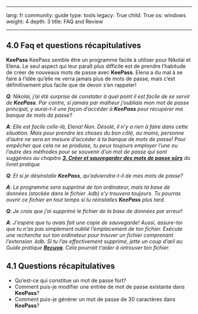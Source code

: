 

---

lang: fr
community: guide
type: tools
legacy: True
child: True
os: windows
weight: 4
depth: 3
title: FAQ and Review

---

<a name="4.0"></a>
## 4.0 Faq et questions récapitulatives ##

**KeePass** KeePass semble être un programme facile à utiliser pour Nikolai et Elena. Le seul aspect qui leur paraît plus difficile est de prendre l’habitude de créer de nouveaux mots de passe avec **KeePass**. Elena a du mal à se faire à l’idée qu’elle ne verra jamais plus de mots de passe, mais c’est définitivement plus facile que de devoir s’en rappeler! 

<div class="background" markdown="1"> 

***Q***: *Nikolai, j’ai été surprise de constater à quel point il est facile de se servir de **KeePass**. Par contre, si jamais par malheur j’oubliais mon mot de passe principal, y aurai-t-il une façon d’accéder à **KeePass** pour récupérer ma banque de mots de passe?*

***A***: *Elle est facile celle-là, Elena! Non. Désolé, il n’y a rien à faire dans cette situation.  Mais pour prendre les choses du bon côté, au moins, personne d’autre ne sera en mesure d’accéder à ta banque de mots de passe! Pour empêcher que cela ne se produise, tu peux toujours employer l’une ou l’autre des méthodes pour se souvenir d’un mot de passe qui sont suggérées au chapitre  [**3. Créer et sauvegarder des mots de passe sûrs**](/fr/chapter-3) du livret pratique*

***Q***: *Et si je désinstalle **KeePass**, qu’adviendra-t-il de mes mots de passe?*

***A***: *Le programme sera supprimé de ton ordinateur, mais ta base de données (stockée dans le fichier .kdb) s’y trouvera toujours. Tu pourras ouvrir ce fichier en tout temps si tu réinstalles **KeePass** plus tard.*

***Q***: *Je crois que j’ai supprimé le fichier de la base de données par erreur!*

***A***: *J'espère que tu avais fait une copie de sauvegarde! Aussi, assure-toi que tu n'as pas simplement oublié l’emplacement de ton fichier. Exécute une recherche sur ton ordinateur pour trouver un fichier comprenant l’extension .kdb. Si tu l’as effectivement supprimé, jette un coup d’œil au Guide pratique [**Recuva**](http://securityinabox.org/fr/recuva_principale). Cela pourrait t’aider à retrouver ton fichier.*

</div>

<a name="4.1"></a>
## 4.1 Questions récapitulatives  ##

- Qu’est-ce qui constitue un mot de passe fort?
- Comment puis-je modifier une entrée de mot de passe existante dans **KeePass**?
- Comment puis-je générer un mot de passe de 30 caractères dans **KeePass**?

